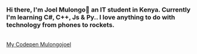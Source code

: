 ### Hi there, I'm Joel Mulongo👋 an IT student in Kenya. Currently I'm learning C#, C++, Js & Py.. I love anything to do with technology from phones to rockets.

<!DOCTYPE html>
<html lang="en">
  <body>
    <a href="https://codepen.io/JoelMulongo"> <br>
      My Codepen
    <a href="https://twitter.com/MulongoJoel?s=09">
      Mulongojoel
    </a>
  </body>
</html>
